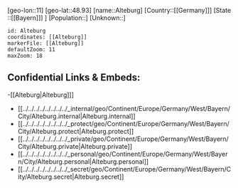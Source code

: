 ﻿---
location: [48.93,11]
mapzoom: [7,12] 
mapmarker: city 
type: City
tags:
- geo/City


SpocWebEntityId: 28768
isDeleted: false
confidential: public

---
[geo-lon::11]
[geo-lat::48.93]
[name::Alteburg]
[Country::[[Germany]]]
[State ::[[Bayern]]] ]
[Population::]
[Unknown::]


```leaflet
id: Alteburg
coordinates: [[Alteburg]]
markerFile: [[Alteburg]]
defaultZoom: 11 
maxZoom: 18
```


## Confidential Links & Embeds: 
-[[Alteburg|Alteburg]]] 
- [[../../../../../../../../_internal/geo/Continent/Europe/Germany/West/Bayern/City/Alteburg.internal|Alteburg.internal]] 
- [[../../../../../../../../_protect/geo/Continent/Europe/Germany/West/Bayern/City/Alteburg.protect|Alteburg.protect]] 
- [[../../../../../../../../_private/geo/Continent/Europe/Germany/West/Bayern/City/Alteburg.private|Alteburg.private]] 
- [[../../../../../../../../_personal/geo/Continent/Europe/Germany/West/Bayern/City/Alteburg.personal|Alteburg.personal]] 
- [[../../../../../../../../_secret/geo/Continent/Europe/Germany/West/Bayern/City/Alteburg.secret|Alteburg.secret]] 
